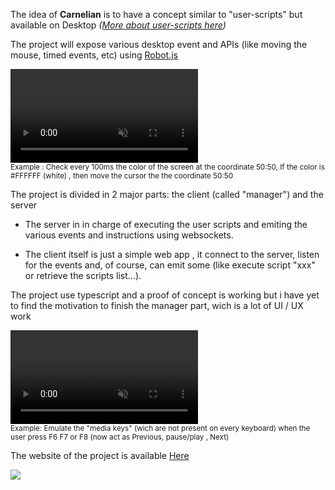 The idea of **Carnelian** is to have a concept similar to "user-scripts" but available on Desktop _([More about user-scripts here](https://en.wikipedia.org/wiki/Userscript))_

The project will expose various desktop event and APIs (like moving the mouse, timed events, etc) using [Robot.js](https://github.com/octalmage/robotjs)

 <video autoplay loop muted markdown="1">
        <source src="/clips/carnelian-demo-1.mp4" width="80%" type="video/mp4" markdown="0">
    </video>
    <br/>
    <small>Example : Check every 100ms the color of the screen at the coordinate 50:50, If the color is #FFFFFF (white) , then move the cursor the the coordinate 50:50</small>

The project is divided in 2 major parts: the client (called "manager") and the server

- The server in in charge of executing the user scripts and emiting the various events and instructions using websockets.

- The client itself is just a simple web app , it connect to the server, listen for the events and, of course, can emit some (like execute script "xxx" or retrieve the scripts list...).

The project use typescript and a proof of concept is working but i have yet to find the motivation to finish the manager part, wich is a lot of UI / UX work

 <video autoplay loop muted markdown="1">
        <source src="/clips/carnelian-demo-2.mp4" width="80%" type="video/mp4" markdown="0">
    </video>
    <br/>
    <small>Example: Emulate the "media keys" (wich are not present on every keyboard) when the user press F6 F7 or F8 (now act as Previous, pause/play , Next)</small>

The website of the project is available [Here](http://www.carnelian.io/)

<img src="/images/carnelian/carnelian-demo.gif">
